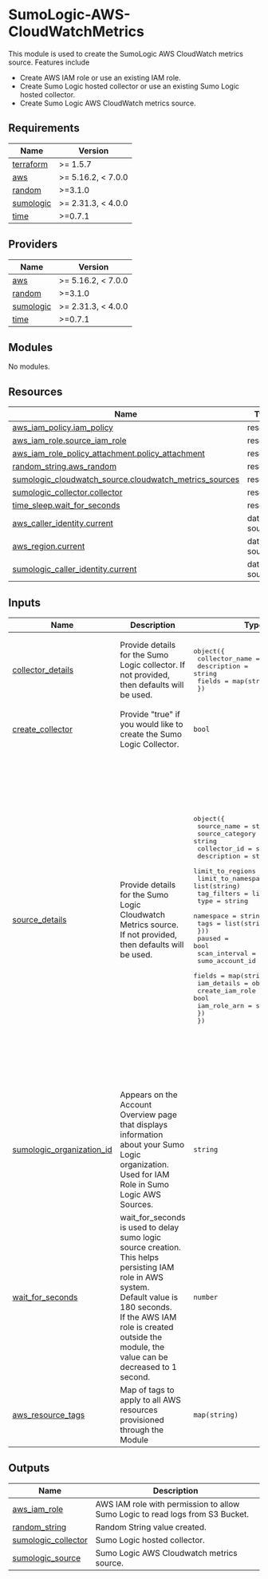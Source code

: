 # SumoLogic-AWS-CloudWatchMetrics

This module is used to create the SumoLogic AWS CloudWatch metrics source. Features include
- Create AWS IAM role or use an existing IAM role.
- Create Sumo Logic hosted collector or use an existing Sumo Logic hosted collector.
- Create Sumo Logic AWS CloudWatch metrics source.

## Requirements

| Name | Version |
|------|---------|
| <a name="requirement_terraform"></a> [terraform](#requirement\_terraform) | >= 1.5.7        |
| <a name="requirement_aws"></a> [aws](#requirement\_aws) | >= 5.16.2, < 7.0.0 |
| <a name="requirement_random"></a> [random](#requirement\_random) | >=3.1.0 |
| <a name="requirement_sumologic"></a> [sumologic](#requirement\_sumologic) | >= 2.31.3, < 4.0.0 |
| <a name="requirement_time"></a> [time](#requirement\_time) | >=0.7.1 |

## Providers

| Name | Version |
|------|---------|
| <a name="provider_aws"></a> [aws](#provider\_aws) | >= 5.16.2, < 7.0.0 |
| <a name="provider_random"></a> [random](#provider\_random) | >=3.1.0 |
| <a name="provider_sumologic"></a> [sumologic](#provider\_sumologic) | >= 2.31.3, < 4.0.0 |
| <a name="provider_time"></a> [time](#provider\_time) | >=0.7.1 |

## Modules

No modules.

## Resources

| Name | Type |
|------|------|
| [aws_iam_policy.iam_policy](https://registry.terraform.io/providers/hashicorp/aws/latest/docs/resources/iam_policy) | resource |
| [aws_iam_role.source_iam_role](https://registry.terraform.io/providers/hashicorp/aws/latest/docs/resources/iam_role) | resource |
| [aws_iam_role_policy_attachment.policy_attachment](https://registry.terraform.io/providers/hashicorp/aws/latest/docs/resources/iam_role_policy_attachment) | resource |
| [random_string.aws_random](https://registry.terraform.io/providers/hashicorp/random/latest/docs/resources/string) | resource |
| [sumologic_cloudwatch_source.cloudwatch_metrics_sources](https://registry.terraform.io/providers/SumoLogic/sumologic/latest/docs/resources/cloudwatch_source) | resource |
| [sumologic_collector.collector](https://registry.terraform.io/providers/SumoLogic/sumologic/latest/docs/resources/collector) | resource |
| [time_sleep.wait_for_seconds](https://registry.terraform.io/providers/hashicorp/time/latest/docs/resources/sleep) | resource |
| [aws_caller_identity.current](https://registry.terraform.io/providers/hashicorp/aws/latest/docs/data-sources/caller_identity) | data source |
| [aws_region.current](https://registry.terraform.io/providers/hashicorp/aws/latest/docs/data-sources/region) | data source |
| [sumologic_caller_identity.current](https://registry.terraform.io/providers/SumoLogic/sumologic/latest/docs/data-sources/caller_identity) | data source |

## Inputs

| Name | Description | Type | Default | Required |
|------|-------------|------|---------|:--------:|
| <a name="input_collector_details"></a> [collector\_details](#input\_collector\_details) | Provide details for the Sumo Logic collector. If not provided, then defaults will be used. | <pre>object({<br/>    collector_name = string<br/>    description    = string<br/>    fields         = map(string)<br/>  })</pre> | <pre>{<br/>  "collector_name": "SumoLogic CloudWatch Metrics Collector <Random ID>",<br/>  "description": "This collector is created using Sumo Logic terraform AWS Cloudwatch metrics module to collect AWS cloudwatch metrics.",<br/>  "fields": {}<br/>}</pre> | no |
| <a name="input_create_collector"></a> [create\_collector](#input\_create\_collector) | Provide "true" if you would like to create the Sumo Logic Collector. | `bool` | n/a | yes |
| <a name="input_source_details"></a> [source\_details](#input\_source\_details) | Provide details for the Sumo Logic Cloudwatch Metrics source. If not provided, then defaults will be used. | <pre>object({<br/>    source_name         = string<br/>    source_category     = string<br/>    collector_id        = string<br/>    description         = string<br/>    limit_to_regions    = list(string)<br/>    limit_to_namespaces = list(string)<br/>    tag_filters = list(object({<br/>      type      = string<br/>      namespace = string<br/>      tags      = list(string)<br/>    }))<br/>    paused              = bool<br/>    scan_interval       = number<br/>    sumo_account_id     = number<br/>    fields              = map(string)<br/>    iam_details = object({<br/>      create_iam_role = bool<br/>      iam_role_arn    = string<br/>    })<br/>  })</pre> | <pre>{<br/>  "collector_id": "",<br/>  "description": "This source is created using Sumo Logic terraform AWS CloudWatch Metrics module to collect AWS Cloudwatch metrics.",<br/>  "fields": {},<br/>  "iam_details": {<br/>    "create_iam_role": true,<br/>    "iam_role_arn": null<br/>  },<br/>  "limit_to_namespaces": [<br/>    "AWS/ApplicationELB",<br/>    "AWS/ApiGateway",<br/>    "AWS/DynamoDB",<br/>    "AWS/Lambda",<br/>    "AWS/RDS",<br/>    "AWS/ECS",<br/>    "AWS/ElastiCache",<br/>    "AWS/ELB",<br/>    "AWS/NetworkELB",<br/>    "AWS/SQS",<br/>    "AWS/SNS"<br/>  ],<br/>  "limit_to_regions": [<br/>    "us-east-1"<br/>  ],<br/>  "paused": false,<br/>  "scan_interval": 300000,<br/>  "source_category": "Labs/aws/cloudwatch/metrics",<br/>  "source_name": "CloudWatch Metrics Source",<br/>  "sumo_account_id": 926226587429,<br/>  "tag_filters": []<br/>}</pre> | no |
| <a name="input_sumologic_organization_id"></a> [sumologic\_organization\_id](#input\_sumologic\_organization\_id) | Appears on the Account Overview page that displays information about your Sumo Logic organization. Used for IAM Role in Sumo Logic AWS Sources. | `string` | n/a | yes |
| <a name="input_wait_for_seconds"></a> [wait\_for\_seconds](#input\_wait\_for\_seconds) | wait\_for\_seconds is used to delay sumo logic source creation. This helps persisting IAM role in AWS system.<br/>        Default value is 180 seconds.<br/>        If the AWS IAM role is created outside the module, the value can be decreased to 1 second. | `number` | `180` | no |
| <a name="input_aws_resource_tags"></a> [aws\_resource\_tags](#input\_aws\_resource\_tags) | Map of tags to apply to all AWS resources provisioned through the Module | `map(string)` | `{}` | no |

## Outputs

| Name | Description |
|------|-------------|
| <a name="output_aws_iam_role"></a> [aws\_iam\_role](#output\_aws\_iam\_role) | AWS IAM role with permission to allow Sumo Logic to read logs from S3 Bucket. |
| <a name="output_random_string"></a> [random\_string](#output\_random\_string) | Random String value created. |
| <a name="output_sumologic_collector"></a> [sumologic\_collector](#output\_sumologic\_collector) | Sumo Logic hosted collector. |
| <a name="output_sumologic_source"></a> [sumologic\_source](#output\_sumologic\_source) | Sumo Logic AWS Cloudwatch metrics source. |
